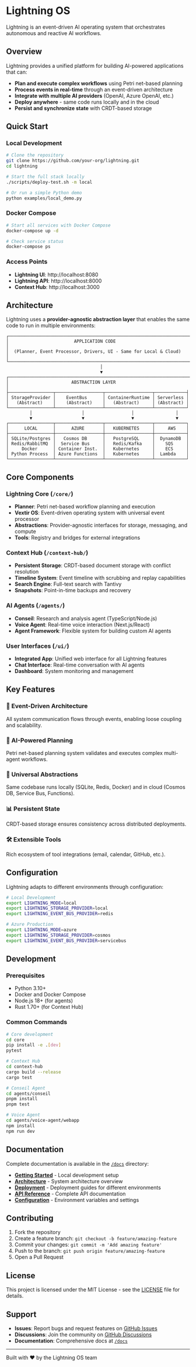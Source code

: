# Lightning OS

Lightning is an event-driven AI operating system that orchestrates autonomous and reactive AI workflows.

## Overview

Lightning provides a unified platform for building AI-powered applications that can:
- **Plan and execute complex workflows** using Petri net-based planning
- **Process events in real-time** through an event-driven architecture
- **Integrate with multiple AI providers** (OpenAI, Azure OpenAI, etc.)
- **Deploy anywhere** - same code runs locally and in the cloud
- **Persist and synchronize state** with CRDT-based storage

## Quick Start

### Local Development
```bash
# Clone the repository
git clone https://github.com/your-org/lightning.git
cd lightning

# Start the full stack locally
./scripts/deploy-test.sh -m local

# Or run a simple Python demo
python examples/local_demo.py
```

### Docker Compose
```bash
# Start all services with Docker Compose
docker-compose up -d

# Check service status
docker-compose ps
```

### Access Points
- **Lightning UI**: http://localhost:8080
- **Lightning API**: http://localhost:8000
- **Context Hub**: http://localhost:3000

## Architecture

Lightning uses a **provider-agnostic abstraction layer** that enables the same code to run in multiple environments:

```
┌─────────────────────────────────────────────────────────────────────┐
│                         APPLICATION CODE                             │
│  (Planner, Event Processor, Drivers, UI - Same for Local & Cloud)   │
└─────────────────────────────────────────────────────────────────────┘
                                    │
                                    ▼
┌─────────────────────────────────────────────────────────────────────┐
│                        ABSTRACTION LAYER                             │
├─────────────────┬──────────────────┬──────────────────┬────────────┤
│ StorageProvider │    EventBus      │ ContainerRuntime │ Serverless │
│   (Abstract)    │    (Abstract)    │   (Abstract)     │ (Abstract) │
└─────────────────┴──────────────────┴──────────────────┴────────────┘
         │                   │                  │                │
         ▼                   ▼                  ▼                ▼
┌─────────────────┬──────────────────┬──────────────────┬────────────┐
│      LOCAL      │      AZURE       │   KUBERNETES     │     AWS    │
├─────────────────┼──────────────────┼──────────────────┼────────────┤
│ SQLite/Postgres │   Cosmos DB      │   PostgreSQL     │  DynamoDB  │
│ Redis/RabbitMQ  │  Service Bus     │   Redis/Kafka    │    SQS     │
│     Docker      │ Container Inst.  │   Kubernetes     │    ECS     │
│ Python Process  │ Azure Functions  │   Kubernetes     │  Lambda    │
└─────────────────┴──────────────────┴──────────────────┴────────────┘
```

## Core Components

### Lightning Core (`/core/`)
- **Planner**: Petri net-based workflow planning and execution
- **Vextir OS**: Event-driven operating system with universal event processor
- **Abstractions**: Provider-agnostic interfaces for storage, messaging, and compute
- **Tools**: Registry and bridges for external integrations

### Context Hub (`/context-hub/`)
- **Persistent Storage**: CRDT-based document storage with conflict resolution
- **Timeline System**: Event timeline with scrubbing and replay capabilities
- **Search Engine**: Full-text search with Tantivy
- **Snapshots**: Point-in-time backups and recovery

### AI Agents (`/agents/`)
- **Conseil**: Research and analysis agent (TypeScript/Node.js)
- **Voice Agent**: Real-time voice interaction (Next.js/React)
- **Agent Framework**: Flexible system for building custom AI agents

### User Interfaces (`/ui/`)
- **Integrated App**: Unified web interface for all Lightning features
- **Chat Interface**: Real-time conversation with AI agents
- **Dashboard**: System monitoring and management

## Key Features

### 🔄 Event-Driven Architecture
All system communication flows through events, enabling loose coupling and scalability.

### 🧠 AI-Powered Planning
Petri net-based planning system validates and executes complex multi-agent workflows.

### 🔗 Universal Abstractions
Same codebase runs locally (SQLite, Redis, Docker) and in cloud (Cosmos DB, Service Bus, Functions).

### 📊 Persistent State
CRDT-based storage ensures consistency across distributed deployments.

### 🛠️ Extensible Tools
Rich ecosystem of tool integrations (email, calendar, GitHub, etc.).

## Configuration

Lightning adapts to different environments through configuration:

```bash
# Local Development
export LIGHTNING_MODE=local
export LIGHTNING_STORAGE_PROVIDER=local
export LIGHTNING_EVENT_BUS_PROVIDER=redis

# Azure Production
export LIGHTNING_MODE=azure
export LIGHTNING_STORAGE_PROVIDER=cosmos
export LIGHTNING_EVENT_BUS_PROVIDER=servicebus
```

## Development

### Prerequisites
- Python 3.10+
- Docker and Docker Compose
- Node.js 18+ (for agents)
- Rust 1.70+ (for Context Hub)

### Common Commands
```bash
# Core development
cd core
pip install -e .[dev]
pytest

# Context Hub
cd context-hub
cargo build --release
cargo test

# Conseil Agent
cd agents/conseil
pnpm install
pnpm test

# Voice Agent
cd agents/voice-agent/webapp
npm install
npm run dev
```

## Documentation

Complete documentation is available in the [`/docs`](./docs) directory:

- **[Getting Started](./docs/development/LOCAL_DEVELOPMENT.md)** - Local development setup
- **[Architecture](./docs/architecture/SYSTEM_OVERVIEW.md)** - System architecture overview
- **[Deployment](./docs/deployment/README.md)** - Deployment guides for different environments
- **[API Reference](./docs/reference/api.md)** - Complete API documentation
- **[Configuration](./docs/reference/configuration.md)** - Environment variables and settings

## Contributing

1. Fork the repository
2. Create a feature branch: `git checkout -b feature/amazing-feature`
3. Commit your changes: `git commit -m 'Add amazing feature'`
4. Push to the branch: `git push origin feature/amazing-feature`
5. Open a Pull Request

## License

This project is licensed under the MIT License - see the [LICENSE](LICENSE) file for details.

## Support

- **Issues**: Report bugs and request features on [GitHub Issues](https://github.com/your-org/lightning/issues)
- **Discussions**: Join the community on [GitHub Discussions](https://github.com/your-org/lightning/discussions)
- **Documentation**: Comprehensive docs at [`/docs`](./docs)

---

Built with ❤️ by the Lightning OS team